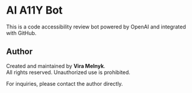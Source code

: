 # AI A11Y Bot

This is a code accessibility review bot powered by OpenAI and integrated with GitHub.

## Author

Created and maintained by **Vira Melnyk**.  
All rights reserved. Unauthorized use is prohibited.

For inquiries, please contact the author directly.
